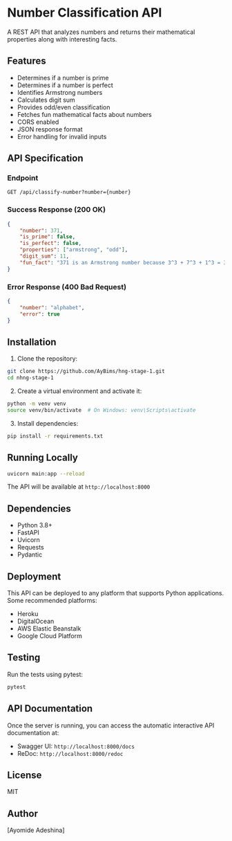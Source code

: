 # Number Classification API

A REST API that analyzes numbers and returns their mathematical properties along with interesting facts.

## Features

- Determines if a number is prime
- Determines if a number is perfect
- Identifies Armstrong numbers
- Calculates digit sum
- Provides odd/even classification
- Fetches fun mathematical facts about numbers
- CORS enabled
- JSON response format
- Error handling for invalid inputs

## API Specification

### Endpoint

```
GET /api/classify-number?number={number}
```

### Success Response (200 OK)

```json
{
    "number": 371,
    "is_prime": false,
    "is_perfect": false,
    "properties": ["armstrong", "odd"],
    "digit_sum": 11,
    "fun_fact": "371 is an Armstrong number because 3^3 + 7^3 + 1^3 = 371"
}
```

### Error Response (400 Bad Request)

```json
{
    "number": "alphabet",
    "error": true
}
```

## Installation

1. Clone the repository:
```bash
git clone https://github.com/AyBims/hng-stage-1.git
cd nhng-stage-1
```

2. Create a virtual environment and activate it:
```bash
python -m venv venv
source venv/bin/activate  # On Windows: venv\Scripts\activate
```

3. Install dependencies:
```bash
pip install -r requirements.txt
```

## Running Locally

```bash
uvicorn main:app --reload
```

The API will be available at `http://localhost:8000`

## Dependencies

- Python 3.8+
- FastAPI
- Uvicorn
- Requests
- Pydantic

## Deployment

This API can be deployed to any platform that supports Python applications. Some recommended platforms:

- Heroku
- DigitalOcean
- AWS Elastic Beanstalk
- Google Cloud Platform

## Testing

Run the tests using pytest:

```bash
pytest
```

## API Documentation

Once the server is running, you can access the automatic interactive API documentation at:

- Swagger UI: `http://localhost:8000/docs`
- ReDoc: `http://localhost:8000/redoc`

## License

MIT

## Author

[Ayomide Adeshina]
